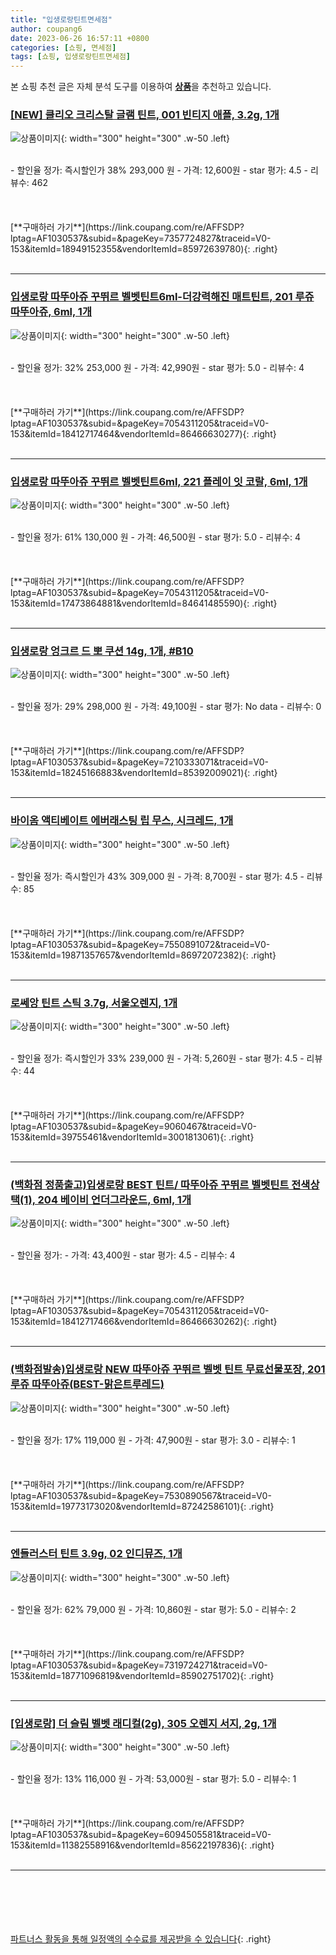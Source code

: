 ```yaml
---
title: "입생로랑틴트면세점"
author: coupang6
date: 2023-06-26 16:57:11 +0800
categories: [쇼핑, 면세점]
tags: [쇼핑, 입생로랑틴트면세점]
---
```


본 쇼핑 추천 글은 자체 분석 도구를 이용하여 [**상품**](https://link.coupang.com/a/bao1ui)을 추천하고 있습니다.

### [[NEW] 클리오 크리스탈 글램 틴트, 001 빈티지 애플, 3.2g, 1개](https://link.coupang.com/re/AFFSDP?lptag=AF1030537&subid=&pageKey=7357724827&traceid=V0-153&itemId=18949152355&vendorItemId=85972639780)

![상품이미지](https://thumbnail8.coupangcdn.com/thumbnails/remote/230x230ex/image/vendor_inventory/3a3f/eaf0bd3a0c439ffcfd4ec8e9b6c64c21226e98d6de5f7f1d620b815aa20b.jpg){: width="300" height="300" .w-50 .left}


<br>
- 할인율 정가: 즉시할인가 38%  293,000   원
- 가격: 12,600원
- star 평가: 4.5
- 리뷰수: 462
<br>
<br>
<br>
<br>
[**구매하러 가기**](https://link.coupang.com/re/AFFSDP?lptag=AF1030537&subid=&pageKey=7357724827&traceid=V0-153&itemId=18949152355&vendorItemId=85972639780){: .right}
<br>
<br>

---

### [입생로랑 따뚜아쥬 꾸뛰르 벨벳틴트6ml-더강력해진 매트틴트, 201 루쥬 따뚜아쥬, 6ml, 1개](https://link.coupang.com/re/AFFSDP?lptag=AF1030537&subid=&pageKey=7054311205&traceid=V0-153&itemId=18412717464&vendorItemId=86466630277)

![상품이미지](https://thumbnail10.coupangcdn.com/thumbnails/remote/230x230ex/image/vendor_inventory/4c25/b6d16be384903f9dd5a93bcc754559583c499cd18277d8106d867d0f4261.jpg){: width="300" height="300" .w-50 .left}


<br>
- 할인율 정가: 32%  253,000   원
- 가격: 42,990원
- star 평가: 5.0
- 리뷰수: 4
<br>
<br>
<br>
<br>
[**구매하러 가기**](https://link.coupang.com/re/AFFSDP?lptag=AF1030537&subid=&pageKey=7054311205&traceid=V0-153&itemId=18412717464&vendorItemId=86466630277){: .right}
<br>
<br>

---

### [입생로랑 따뚜아쥬 꾸뛰르 벨벳틴트6ml, 221 플레이 잇 코랄, 6ml, 1개](https://link.coupang.com/re/AFFSDP?lptag=AF1030537&subid=&pageKey=7054311205&traceid=V0-153&itemId=17473864881&vendorItemId=84641485590)

![상품이미지](https://thumbnail10.coupangcdn.com/thumbnails/remote/230x230ex/image/vendor_inventory/4c25/b6d16be384903f9dd5a93bcc754559583c499cd18277d8106d867d0f4261.jpg){: width="300" height="300" .w-50 .left}


<br>
- 할인율 정가: 61%  130,000   원
- 가격: 46,500원
- star 평가: 5.0
- 리뷰수: 4
<br>
<br>
<br>
<br>
[**구매하러 가기**](https://link.coupang.com/re/AFFSDP?lptag=AF1030537&subid=&pageKey=7054311205&traceid=V0-153&itemId=17473864881&vendorItemId=84641485590){: .right}
<br>
<br>

---

### [입생로랑 엉크르 드 뽀 쿠션 14g, 1개, #B10](https://link.coupang.com/re/AFFSDP?lptag=AF1030537&subid=&pageKey=7210333071&traceid=V0-153&itemId=18245166883&vendorItemId=85392009021)

![상품이미지](https://thumbnail7.coupangcdn.com/thumbnails/remote/230x230ex/image/vendor_inventory/7dc4/4bb8bdfc4dce8e4440dbeb04ccc22a7d3a7f4f566b1fd35159db558e0235.jpg){: width="300" height="300" .w-50 .left}


<br>
- 할인율 정가: 29%  298,000   원
- 가격: 49,100원
- star 평가: No data
- 리뷰수: 0
<br>
<br>
<br>
<br>
[**구매하러 가기**](https://link.coupang.com/re/AFFSDP?lptag=AF1030537&subid=&pageKey=7210333071&traceid=V0-153&itemId=18245166883&vendorItemId=85392009021){: .right}
<br>
<br>

---

### [바이옴 액티베이트 에버래스팅 립 무스, 시크레드, 1개](https://link.coupang.com/re/AFFSDP?lptag=AF1030537&subid=&pageKey=7550891072&traceid=V0-153&itemId=19871357657&vendorItemId=86972072382)

![상품이미지](https://thumbnail8.coupangcdn.com/thumbnails/remote/230x230ex/image/vendor_inventory/77df/ee5edf6db314da586a1147cfc86eb14cccd8b31a4ebcb3c26016ed51970a.jpg){: width="300" height="300" .w-50 .left}


<br>
- 할인율 정가: 즉시할인가 43%  309,000   원
- 가격: 8,700원
- star 평가: 4.5
- 리뷰수: 85
<br>
<br>
<br>
<br>
[**구매하러 가기**](https://link.coupang.com/re/AFFSDP?lptag=AF1030537&subid=&pageKey=7550891072&traceid=V0-153&itemId=19871357657&vendorItemId=86972072382){: .right}
<br>
<br>

---

### [로쎄앙 틴트 스틱 3.7g, 서울오렌지, 1개](https://link.coupang.com/re/AFFSDP?lptag=AF1030537&subid=&pageKey=9060467&traceid=V0-153&itemId=39755461&vendorItemId=3001813061)

![상품이미지](https://thumbnail7.coupangcdn.com/thumbnails/remote/230x230ex/image/product/image/vendoritem/2019/09/25/3001813061/5ad7a4a2-50ae-4cbc-8e33-839f02c36056.jpg){: width="300" height="300" .w-50 .left}


<br>
- 할인율 정가: 즉시할인가 33%  239,000   원
- 가격: 5,260원
- star 평가: 4.5
- 리뷰수: 44
<br>
<br>
<br>
<br>
[**구매하러 가기**](https://link.coupang.com/re/AFFSDP?lptag=AF1030537&subid=&pageKey=9060467&traceid=V0-153&itemId=39755461&vendorItemId=3001813061){: .right}
<br>
<br>

---

### [(백화점 정품출고)입생로랑 BEST 틴트/ 따뚜아쥬 꾸뛰르 벨벳틴트 전색상 택(1), 204 베이비 언더그라운드, 6ml, 1개](https://link.coupang.com/re/AFFSDP?lptag=AF1030537&subid=&pageKey=7054311205&traceid=V0-153&itemId=18412717466&vendorItemId=86466630262)

![상품이미지](https://thumbnail10.coupangcdn.com/thumbnails/remote/230x230ex/image/vendor_inventory/4c25/b6d16be384903f9dd5a93bcc754559583c499cd18277d8106d867d0f4261.jpg){: width="300" height="300" .w-50 .left}


<br>
- 할인율 정가: 
- 가격: 43,400원
- star 평가: 4.5
- 리뷰수: 4
<br>
<br>
<br>
<br>
[**구매하러 가기**](https://link.coupang.com/re/AFFSDP?lptag=AF1030537&subid=&pageKey=7054311205&traceid=V0-153&itemId=18412717466&vendorItemId=86466630262){: .right}
<br>
<br>

---

### [(백화점발송)입생로랑 NEW 따뚜아쥬 꾸뛰르 벨벳 틴트 무료선물포장, 201루쥬 따뚜아쥬(BEST-맑은트루레드)](https://link.coupang.com/re/AFFSDP?lptag=AF1030537&subid=&pageKey=7530890567&traceid=V0-153&itemId=19773173020&vendorItemId=87242586101)

![상품이미지](https://thumbnail10.coupangcdn.com/thumbnails/remote/230x230ex/image/vendor_inventory/4c25/b6d16be384903f9dd5a93bcc754559583c499cd18277d8106d867d0f4261.jpg){: width="300" height="300" .w-50 .left}


<br>
- 할인율 정가: 17%  119,000   원
- 가격: 47,900원
- star 평가: 3.0
- 리뷰수: 1
<br>
<br>
<br>
<br>
[**구매하러 가기**](https://link.coupang.com/re/AFFSDP?lptag=AF1030537&subid=&pageKey=7530890567&traceid=V0-153&itemId=19773173020&vendorItemId=87242586101){: .right}
<br>
<br>

---

### [엔들러스터 틴트 3.9g, 02 인디뮤즈, 1개](https://link.coupang.com/re/AFFSDP?lptag=AF1030537&subid=&pageKey=7319724271&traceid=V0-153&itemId=18771096819&vendorItemId=85902751702)

![상품이미지](https://thumbnail6.coupangcdn.com/thumbnails/remote/230x230ex/image/retail/images/1479426959962018-d154862b-f7b3-492e-8a31-9db83de7325d.jpg){: width="300" height="300" .w-50 .left}


<br>
- 할인율 정가: 62%  79,000   원
- 가격: 10,860원
- star 평가: 5.0
- 리뷰수: 2
<br>
<br>
<br>
<br>
[**구매하러 가기**](https://link.coupang.com/re/AFFSDP?lptag=AF1030537&subid=&pageKey=7319724271&traceid=V0-153&itemId=18771096819&vendorItemId=85902751702){: .right}
<br>
<br>

---

### [[입생로랑] 더 슬림 벨벳 래디컬(2g), 305  오렌지 서지, 2g, 1개](https://link.coupang.com/re/AFFSDP?lptag=AF1030537&subid=&pageKey=6094505581&traceid=V0-153&itemId=11382558916&vendorItemId=85622197836)

![상품이미지](https://thumbnail9.coupangcdn.com/thumbnails/remote/230x230ex/image/vendor_inventory/7875/8342aa9c6daea146edaf2c3618fc8e109d66f6d0e6852d09e3275afea6fa.jpg){: width="300" height="300" .w-50 .left}


<br>
- 할인율 정가: 13%  116,000   원
- 가격: 53,000원
- star 평가: 5.0
- 리뷰수: 1
<br>
<br>
<br>
<br>
[**구매하러 가기**](https://link.coupang.com/re/AFFSDP?lptag=AF1030537&subid=&pageKey=6094505581&traceid=V0-153&itemId=11382558916&vendorItemId=85622197836){: .right}
<br>
<br>

---
<br><br><br><br><br> [파트너스 활동을 통해 일정액의 수수료를 제공받을 수 있습니다](https://link.coupang.com/a/bao1ui){: .right}